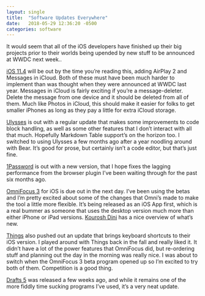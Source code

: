 ```yaml
---
layout: single
title:  "Software Updates Everywhere"
date:   2018-05-29 12:36:20 -0500
categories: software 
---
```


It would seem that all of the iOS developers have finished up their big projects prior to their worlds being upended by new stuff to be announced at WWDC next week..

[iOS 11.4][apple] will be out by the time you’re reading this, adding AirPlay 2 and Messages in iCloud. Both of these must have been much harder to implement than was thought when they were announced at WWDC last year. Messages in iCloud is fairly exciting if you’re a message-deleter. Delete the message from one device and it should be deleted from all of them. Much like Photos in iCloud, this should make it easier for folks to get smaller iPhones as long as they pay a little for extra iCloud storage. 

[Ulysses][ulyssesapp] is out with a regular update that makes some improvements to code block handling, as well as some other features that I don’t interact with all that much. Hopefully Markdown Table support’s on the horizon too. I switched to using Ulysses a few months ago after a year noodling around with Bear. It’s good for prose, but certainly isn’t a code editor, but that’s just fine. 

[1Password][1password] is out with a new version, that I hope fixes the lagging performance from the browser plugin I’ve been waiting through for the past six months ago. 

[OmniFocus 3][omnigroup] for iOS is due out in the next day. I’ve been using the betas and I’m pretty excited about some of the changes that Omni’s made to make the tool a little more flexible. It’s being released as an iOS App first, which is a real bummer as someone that uses the desktop version much more than either iPhone or iPad versions. [Kourosh Dini][usingomnifocus] has a nice overview of what’s new. 

[Things][culturedcode] also pushed out an update that brings keyboard shortcuts to their iOS version. I played around with Things back in the fall and really liked it. It didn’t have a lot of the power features that OmniFocus did, but re-ordering stuff and planning out the day in the morning was really nice. I was about to switch when the OmniFocus 3 beta program opened up so I’m excited to try both of them. Competition is a good thing. 

[Drafts 5][getdrafts] was released a few weeks ago, and while it remains one of the more fiddly time sucking programs I’ve used, it’s a very neat update. 

[1password]: https://support.1password.com/explore/whats-new-mac/
[apple]: https://www.apple.com/newsroom/2018/05/ios-11-4-brings-stereo-pairs-and-multi-room-audio-with-airplay-2/
[culturedcode]: https://culturedcode.com/things/whats-new/
[getdrafts]: http://getdrafts.com
[omnigroup]: https://www.omnigroup.com/blog/omnifocus-3-for-ios-available-for-pre-order
[ulyssesapp]: https://www.ulyssesapp.com/releases/
[usingomnifocus]: http://www.usingomnifocus.com/2018/05/impressions-of-omnifocus-3-releasing-may-30-on-ios/